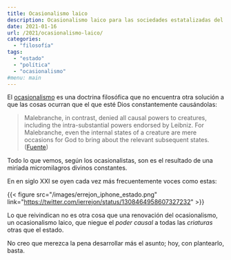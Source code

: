 ```yaml
---
title: Ocasionalismo laico
description: Ocasionalismo laico para las sociedades estatalizadas del s  XXI
date: 2021-01-16
url: /2021/ocasionalismo-laico/
categories:
  - "filosofía"
tags:
  - "estado"
  - "política"
  - "ocasionalismo"
#menu: main
---
```


El [ocasionalismo](https://plato.stanford.edu/entries/occasionalism/) es una doctrina filosófica que no encuentra otra solución a que las cosas ocurran que el que esté Dios constantemente causándolas:

> Malebranche, in contrast, denied all causal powers to creatures, including the intra-substantial powers endorsed by Leibniz. For Malebranche, even the internal states of a creature are mere occasions for God to bring about the relevant subsequent states. ([Fuente](https://plato.stanford.edu/entries/occasionalism/))

Todo lo que vemos, según los ocasionalistas, son es el resultado de una miríada micromilagros divinos constantes.

En en siglo XXI se oyen cada vez más frecuentemente voces como estas:

{{< figure src="/images/errejon_iphone_estado.png" link="https://twitter.com/ierrejon/status/1308464958607327232" >}}

Lo que reivindican no es otra cosa que una renovación del ocasionalismo, un ocasionalismo laico, que niegue el _poder causal_ a todas las _criaturas_ otras que el estado.

No creo que merezca la pena desarrollar más el asunto; hoy, con plantearlo, basta.